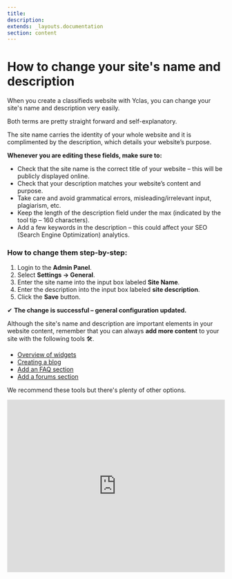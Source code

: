 ```yaml
---
title:
description:
extends: _layouts.documentation
section: content
---
```


# How to change your site's name and description

When you  create a classifieds website with Yclas,  you can change your site's name and description very easily.

Both terms are pretty straight forward and self-explanatory. 

The site name carries the identity of your whole website and it is complimented by the description, which details your website’s purpose.

**Whenever you are editing these fields, make sure to:**

- Check that the site name is the correct title of your website – this will be publicly displayed online.
- Check that your description matches your website’s content and purpose.
- Take care and avoid grammatical errors, misleading/irrelevant input, plagiarism, etc.
- Keep the length of the description field under the max (indicated by the tool tip – 160 characters).
- Add a few keywords in the description – this could affect your SEO (Search Engine Optimization) analytics.

### How to change them step-by-step:

1.  Login to the  **Admin Panel**.
2.  Select  **Settings -> General**.
3.  Enter the site name into the input box labeled  **Site Name**.
4.  Enter the description into the input box labeled  **site description**.
5.  Click the  **Save**  button.

✔ **The change is successful – general configuration updated.**

Although the site's name and description are important elements in your website content, remember that you can always **add more content** to your site with the following tools  🛠️.

- [Overview of widgets](/docs/widgets-overview-of-widgets)
- [Creating a blog](/docs/plugins-create-a-blog)
- [Add an FAQ section](/docs/plugins-FAQ-system)
- [Add a forums section](/docs/plugins-forum-section)

We recommend these tools but there's plenty of other options.


<iframe width="100%" height="400px" src="https://www.youtube.com/embed/rtIcLcnIXYk" title="Yclas video" frameborder="0" allow="accelerometer; autoplay; clipboard-write; encrypted-media; gyroscope; picture-in-picture" allowfullscreen></iframe>
 
